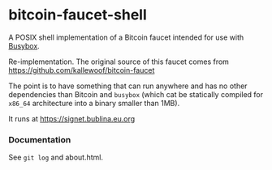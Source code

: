 # bitcoin-faucet-shell

A POSIX shell implementation of a Bitcoin faucet
intended for use with [Busybox](https://busybox.net).

Re-implementation. The original source of this faucet
comes from https://github.com/kallewoof/bitcoin-faucet

The point is to have something that can run anywhere
and has no other dependencies than Bitcoin and `busybox`
(which cat be statically compiled for `x86_64` architecture
into a binary smaller than 1MB).

It runs at https://signet.bublina.eu.org

### Documentation

See `git log` and about.html.
